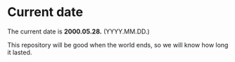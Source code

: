 # Current date

The current date is **2000.05.28.** (YYYY.MM.DD.)

This repository will be good when the world ends, so we will know how long it lasted.